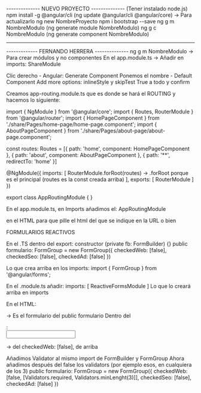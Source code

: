 -------------- NUEVO PROYECTO --------------
(Tener instalado node.js)
npm install -g @angular/cli
(ng update @angular/cli @angular/core) -> Para actualizarlo
ng new NombreProyecto
npm i bootstrap --save
ng g m NombreModulo (ng generate module NombreModulo)
ng g c NombreModulo (ng generate component NombreModulo)

---------------------------------------------

------------- FERNANDO HERRERA --------------
ng g m NombreModulo -> Para crear módulos y no componentes
En el app.module.ts -> Añadir en imports: ShareModule

Clic derecho - Angular: Generate Component
    Ponemos el nombre - Default Component
        Add more options: inlineStyle y skipTest
            True a todo y confirm

Creamos app-routing.module.ts que es donde se hará el ROUTING
y hacemos lo siguiente:

import { NgModule } from '@angular/core';
import { Routes, RouterModule } from '@angular/router';
import { HomePageComponent } from './share/Pages/home-page/home-page.component';
import { AboutPageComponent } from './share/Pages/about-page/about-page.component';

const routes: Routes = [{
    path: 'home',
    component: HomePageComponent
},
{
    path: 'about',
    component: AboutPageComponent
},
{
    path: '**',
    redirectTo: 'home'
}]

@NgModule({
imports: [
    RouterModule.forRoot(routes) -> .forRoot porque es el principal (routes es la const creada arriba)
],
exports: [
    RouterModule
]
})

export class AppRoutingModule {
}

En el app.module.ts, en Imports añadimos el: AppRoutingModule

<router-outlet></router-outlet> en el HTML para que pille el html del que se indique en la URL
    <shared-home-page></shared-home-page> o bien <share-about-page></share-about-page>
    

FORMULARIOS REACTIVOS

En el .TS dentro del export:
    constructor (private fb: FormBuilder) {}
        public formulario: FormGroup = new FormGroup({
            checkedWeb: [false],
            checkedSeo: [false],
            checkedAd: [false]
        })

Lo que crea arriba en los imports:
    import { FormGroup } from '@angular/forms';

En el .module.ts añadir:
    imports: [
        ReactiveFormsModule
    ]
Lo que lo creará arriba en imports

En el HTML:
<form [formGroup]="formulario"> -> Es el formulario del public formulario
Dentro del <form></form>:
    <form><input formControlName="checkedWeb"></form> -> del checkedWeb: [false], de arriba

Añadimos Validator al mismo import de FormBuilder y FormGroup
Ahora añadimos después del false los validators (por ejemplo esos, en cualquiera de los 3)
    public formulario: FormGroup = new FormGroup({
            checkedWeb: [false, [Validators.required, Validators.minLenght(3)]],
            checkedSeo: [false],
            checkedAd: [false]
        })

